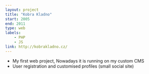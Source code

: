 ```yaml
---
layout: project
title: "Kobra Kladno"
start: 2005
end: 2011
type: web
labels:
    - PHP 
    - JS
link: http://kobrakladno.cz/
---
```

* My first web project, Nowadays it is running on my custom CMS
* User registration and customised profiles (small social site)